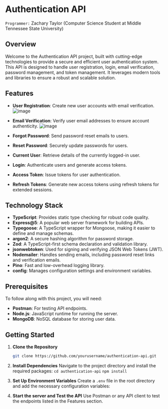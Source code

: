 # Authentication API
`Programmer:` Zachary Taylor (Computer Science Student at Middle Tennessee State University)
## Overview

Welcome to the Authentication API project, built with cutting-edge technologies to provide a secure and efficient user authentication system. This API is designed to handle user registration, login, email verification, password management, and token management. It leverages modern tools and libraries to ensure a robust and scalable solution.

## Features

- **User Registration**: Create new user accounts with email verification.
 ![image](https://github.com/user-attachments/assets/673b7bdd-052b-495d-8eb0-6cdea5fea6ad)

  
- **Email Verification**: Verify user email addresses to ensure account authenticity.
![image](https://github.com/user-attachments/assets/bc513fbc-5b7f-4bea-b9f7-9681317341f2)

- **Forgot Password**: Send password reset emails to users.
- **Reset Password**: Securely update passwords for users.
- **Current User**: Retrieve details of the currently logged-in user.
- **Login**: Authenticate users and generate access tokens.
- **Access Token**: Issue tokens for user authentication.
- **Refresh Tokens**: Generate new access tokens using refresh tokens for extended sessions.

## Technology Stack

- **TypeScript**: Provides static type checking for robust code quality.
- **Express@5**: A popular web server framework for building APIs.
- **Typegoose**: A TypeScript wrapper for Mongoose, making it easier to define and manage schemas.
- **argon2**: A secure hashing algorithm for password storage.
- **Zod**: A TypeScript-first schema declaration and validation library.
- **jsonwebtoken**: Used for signing and verifying JSON Web Tokens (JWT).
- **Nodemailer**: Handles sending emails, including password reset links and verification emails.
- **Pino**: Fast and low-overhead logging library.
- **config**: Manages configuration settings and environment variables.

## Prerequisites

To follow along with this project, you will need:

- **Postman**: For testing API endpoints.
- **Node.js**: JavaScript runtime for running the server.
- **MongoDB**: NoSQL database for storing user data.

## Getting Started

1. **Clone the Repository**

   ```bash
   git clone https://github.com/yourusername/authentication-api.git

2. **Install Dependencies**
   Navigate to the project directory and install the required packages:
   `cd authentication-api`
   `npm install`

3. **Set Up Environment Variables**
Create a `.env` file in the root directory and add the necessary configuration variables:

4. **Start the server and Test the API**
   Use Postman or any API client to test the endpoints listed in the Features section.
